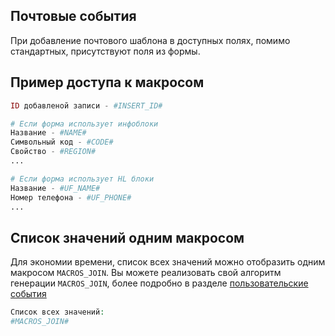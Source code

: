 ## Почтовые события

При добавление почтового шаблона в доступных полях, помимо стандартных, присутствуют поля из формы.

## Пример доступа к макросом

``` php
ID добавленой записи - #INSERT_ID#

# Если форма использует инфоблоки
Название - #NAME#
Символьный код - #CODE#
Свойство - #REGION#
...

# Если форма использует HL блоки
Название - #UF_NAME#
Номер телефона - #UF_PHONE#
...
```

## Список значений одним макросом

Для экономии времени, список всех значений можно отобразить одним макросом `MACROS_JOIN`. 
Вы можете реализовать свой алгоритм генерации `MACROS_JOIN`, более подробно в разделе [пользовательские события](https://github.com/studiofact/citfact.form/blob/master/docs/events.md)
 
``` php
Список всех значений:
#MACROS_JOIN#
```

